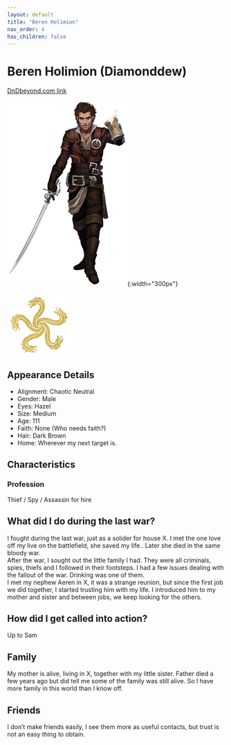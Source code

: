 ```yaml
---
layout: default
title: "Beren Holimion"
nav_order: 4
has_children: false
---
```


# Beren Holimion (Diamonddew)

[DnDbeyond.com link](https://www.dndbeyond.com/characters/48920994)

![full_art](img/beren.jpg){:width="300px"}

![dragon_mark](img/aeren_mark.png)

## Appearance Details
-	Alignment: Chaotic Neutral
-	Gender: Male
- Eyes: Hazel
- Size: Medium
-	Age: 111
-	Faith: None (Who needs faith?)
-	Hair: Dark Brown
-	Home: Wherever my next target is.
 
## Characteristics

### Profession

Thief / Spy / Assassin for hire

## What did I do during the last war?
I fought during the last war, just as a solider for house X. I met the one love off my live on the battlefield, she saved my life.. Later she died in the same bloody war.   
After the war, I sought out the little family I had. They were all criminals, spies, thiefs and I followed in their footsteps. I had a few issues dealing with the fallout of the war. Drinking was one of them.  
I met my nephew Aeren in X, it was a strange reunion, but since the first job we did together, I started trusting him with my life. I introduced him to my mother and sister and between jobs, we keep looking for the others.

## How did I get called into action?
Up to Sam

## Family
My mother is alive, living in X, together with my little sister. Father died a few years ago but did tell me some of the family was still alive. So I have more family in this world than I know off.

## Friends
I don’t make friends easily, I see them more as useful contacts, but trust is not an easy thing to obtain.
